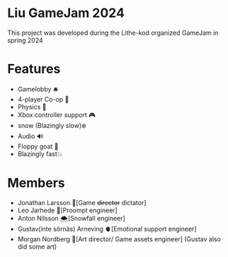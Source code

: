 # Liu GameJam 2024
This project was developed during the Lithe-kod organized GameJam in spring 2024

# Features

* Gamelobby 🛎️
* 4-player Co-op 🌈
* Physics 🍎
* Xbox controller support 🎮
* snow (Blazingly slow)❄️
* Audio 🔊
* Floppy goat 🐐 
* Blazingly fast💥


#  Members

* Jonathan Larsson 🧠[Game ~~director~~ dictator]
* Leo Jarhede 🤖[Proompt engineer]
* Anton Nilsson 🌨️[Snowfall engineer]
* Gustav(inte sörnäs) Arneving 🫀[Emotional support engineer]
* Morgan Nordberg 🎨[Art director/ Game assets engineer] (Gustav also did some art)

